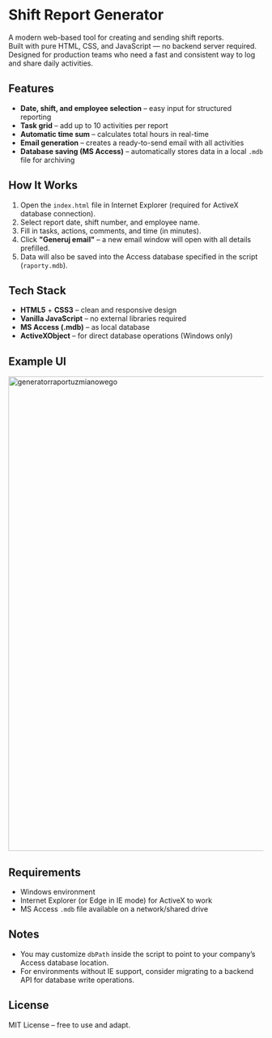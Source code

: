# Shift Report Generator

A modern web-based tool for creating and sending shift reports.  
Built with pure HTML, CSS, and JavaScript — no backend server required.  
Designed for production teams who need a fast and consistent way to log and share daily activities.

## Features
- **Date, shift, and employee selection** – easy input for structured reporting  
- **Task grid** – add up to 10 activities per report  
- **Automatic time sum** – calculates total hours in real-time  
- **Email generation** – creates a ready-to-send email with all activities  
- **Database saving (MS Access)** – automatically stores data in a local `.mdb` file for archiving  

## How It Works
1. Open the `index.html` file in Internet Explorer (required for ActiveX database connection).  
2. Select report date, shift number, and employee name.  
3. Fill in tasks, actions, comments, and time (in minutes).  
4. Click **"Generuj email"** – a new email window will open with all details prefilled.  
5. Data will also be saved into the Access database specified in the script (`raporty.mdb`).  

## Tech Stack
- **HTML5** + **CSS3** – clean and responsive design
- **Vanilla JavaScript** – no external libraries required
- **MS Access (.mdb)** – as local database
- **ActiveXObject** – for direct database operations (Windows only)

## Example UI
<img width="1856" height="937" alt="generatorraportuzmianowego" src="https://github.com/user-attachments/assets/3effd8be-656d-406e-86b5-a671786bbdba" />


## Requirements
- Windows environment
- Internet Explorer (or Edge in IE mode) for ActiveX to work
- MS Access `.mdb` file available on a network/shared drive

## Notes
- You may customize `dbPath` inside the script to point to your company’s Access database location.
- For environments without IE support, consider migrating to a backend API for database write operations.

## License
MIT License – free to use and adapt.
